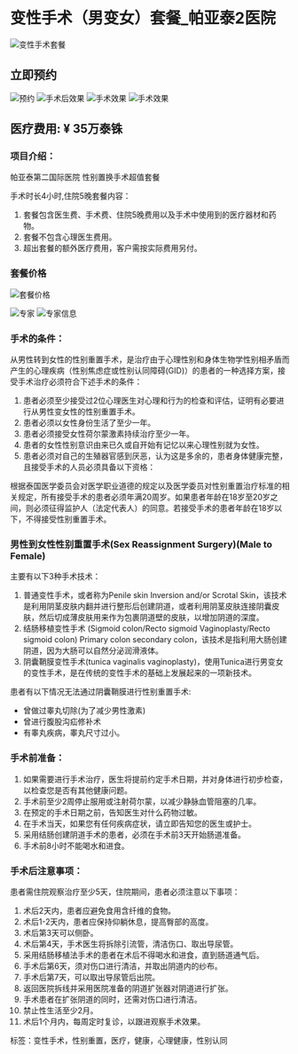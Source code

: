 # 变性手术（男变女）套餐_帕亚泰2医院

![变性手术套餐](https://www.phyathai2.com/uploads/allimg/20220829/1-220R91KR5D2.png)

## 立即预约

![预约](https://www.phyathai2.com/uploads/allimg/20230821/1-230R10159353X.jpg)
![手术后效果](https://www.phyathai2.com/uploads/allimg/20220914/1-220914204K4557.jpg)
![手术效果](https://www.phyathai2.com/uploads/allimg/20220831/1-220S1221205134.jpg)
![手术效果](https://www.phyathai2.com/uploads/allimg/20220831/1-220S122113Ec.jpg)

## 医疗费用: ¥ 35万泰铢

### 项目介绍：

帕亚泰第二国际医院 性别置换手术超值套餐

手术时长4小时,住院5晚套餐内容：

1. 套餐包含医生费、手术费、住院5晚费用以及手术中使用到的医疗器材和药物。
2. 套餐不包含心理医生费用。
3. 超出套餐的额外医疗费用，客户需按实际费用另付。

### 套餐价格

![套餐价格](https://www.phyathai2.com/uploads/allimg/20241020/1-241020234442446.png)

![专家](https://www.phyathai2.com/uploads/allimg/20230821/1-230R10159353X.jpg)
![专家信息](https://www.phyathai2.com/uploads/allimg/20231016/1-231016210R3913.png)

### 手术的条件：

从男性转到女性的性别重置手术，是治疗由于心理性别和身体生物学性别相矛盾而产生的心理疾病（性别焦虑症或性别认同障碍(GID)）的患者的一种选择方案，接受手术治疗必须符合下述手术的条件：

1. 患者必须至少接受过2位心理医生对心理和行为的检查和评估，证明有必要进行从男性变女性的性别重置手术。
2. 患者必须以女性身份生活了至少一年。
3. 患者必须接受女性荷尔蒙激素持续治疗至少一年。
4. 患者的女性性别意识由来已久或自开始有记忆以来心理性别就为女性。
5. 患者必须对自己的生殖器官感到厌恶，认为这是多余的，患者身体健康完整，且接受手术的人员必须具备以下资格：

根据泰国医学委员会对医学职业道德的规定以及医学委员对性别重置治疗标准的相关规定，所有接受手术的患者必须年满20周岁。如果患者年龄在18岁至20岁之间，则必须征得监护人（法定代表人）的同意。若接受手术的患者年龄在18岁以下，不得接受性别重置手术。

### 男性到女性性别重置手术(Sex Reassignment Surgery)(Male to Female)

主要有以下3种手术技术：

1. 普通变性手术，或者称为Penile skin Inversion and/or Scrotal Skin，该技术是利用阴茎皮肤内翻并进行整形后创建阴道，或者利用阴茎皮肤连接阴囊皮肤，然后切成薄皮肤用来作为包裹阴道壁的皮肤，以增加阴道的深度。
2. 结肠移植变性手术 (Sigmoid colon/Recto sigmoid Vaginoplasty/Recto sigmoid colon) Primary colon secondary colon，该技术是指利用大肠创建阴道，因为大肠可以自然分泌润滑液体。
3. 阴囊鞘膜变性手术(tunica vaginalis vaginoplasty)，使用Tunica进行男变女的变性手术，是在传统的变性手术的基础上发展起来的一项新技术。

患者有以下情况无法通过阴囊鞘膜进行性别重置手术:

- 曾做过睾丸切除(为了减少男性激素)
- 曾进行腹股沟疝修补术
- 有睾丸疾病，睾丸尺寸过小。

### 手术前准备：

1. 如果需要进行手术治疗，医生将提前约定手术日期，并对身体进行初步检查，以检查您是否有其他健康问题。
2. 手术前至少2周停止服用或注射荷尔蒙，以减少静脉血管阻塞的几率。
3. 在预定的手术日期之前，告知医生对什么药物过敏。
4. 在手术当天，如果您有任何疾病症状，请立即告知您的医生或护士。
5. 采用结肠创建阴道手术的患者，必须在手术前3天开始肠道准备。
6. 手术前8小时不能喝水和进食。

### 手术后注意事项：

患者需住院观察治疗至少5天，住院期间，患者必须注意以下事项：

1. 术后2天内，患者应避免食用含纤维的食物。
2. 术后1-2天内，患者应保持仰躺休息，提高臀部的高度。
3. 术后第3天可以侧卧。
4. 术后第4天，手术医生将拆除引流管，清洁伤口、取出导尿管。
5. 采用结肠移植法手术的患者在术后不得喝水和进食，直到肠道通气后。
6. 手术后第6天，须对伤口进行清洁，并取出阴道内的纱布。
7. 手术后第7天，可以取出导尿管后出院。
8. 返回医院拆线并采用医院准备的阴道扩张器对阴道进行扩张。
9. 手术患者在扩张阴道的同时，还需对伤口进行清洁。
10. 禁止性生活至少2月。
11. 术后1个月内，每周定时复诊，以跟进观察手术效果。

标签：变性手术，性别重置，医疗，健康，心理健康，性别认同
